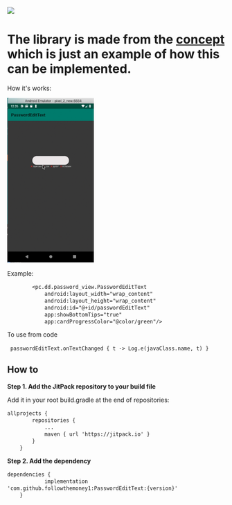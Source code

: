 [![](https://jitpack.io/v/followthemoney1/PasswordEditText.svg)](https://jitpack.io/#followthemoney1/PasswordEditText)

# The library is made from the [concept](https://www.uplabs.com/posts/password-strength-interaction) which is just an example of how this can be implemented. 

How it's works:

<img src="https://github.com/followthemoney1/PasswordEditText/blob/master/Screen%20Recording%202019-04-08%20at%2012.26.40.gif" data-canonical-src="https://github.com/followthemoney1/PasswordEditText/blob/master/Screen%20Recording%202019-04-08%20at%2012.26.40.gif?raw=true" width="200" height="380" />




Example:
```
        <pc.dd.password_view.PasswordEditText
            android:layout_width="wrap_content"
            android:layout_height="wrap_content"
            android:id="@+id/passwordEditText"
            app:showBottomTips="true"
            app:cardProgressColor="@color/green"/>
```
To use from code

``` passwordEditText.onTextChanged { t -> Log.e(javaClass.name, t) }```


## How to
**Step 1. Add the JitPack repository to your build file**

Add it in your root build.gradle at the end of repositories:
```
allprojects {
		repositories {
			...
			maven { url 'https://jitpack.io' }
		}
	}
 ```
**Step 2. Add the dependency**
```
dependencies {
	        implementation 'com.github.followthemoney1:PasswordEditText:{version}'
	}
```
